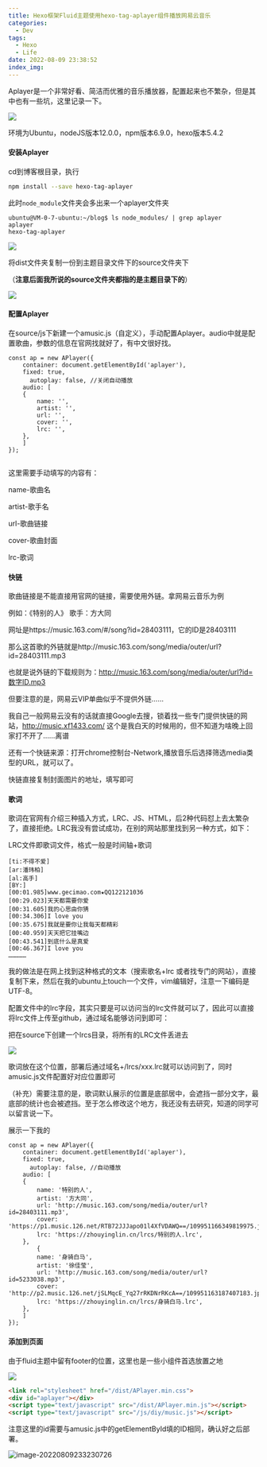 ```yaml
---
title: Hexo框架Fluid主题使用hexo-tag-aplayer组件播放网易云音乐
categories:
  - Dev
tags:
  - Hexo
  - Life
date: 2022-08-09 23:38:52
index_img: 
---
```

Aplayer是一个非常好看、简洁而优雅的音乐播放器，配置起来也不繁杂，但是其中也有一些坑，这里记录一下。
<!-- more -->
<!-- categories:Dev、Ops、Study、Sth、News-->
<!-- tags: 
Python、MySQL、LeetCode、机器学习、Linux、Big Data、Java、BlockChain、Docker、Web 、分布式、
Maven、数据结构、JVM、JavaScript、Crontab、Shell、Ubuntu、VPN、NodeJS、String、VM、Hadoop、
Life、树莓派、Git、Hexo
 -->
<img src="https://raw.githubusercontent.com/YuanZhou314/PicRepo/main/imgs/image-20220809223028790.png"/>

环境为Ubuntu，nodeJS版本12.0.0，npm版本6.9.0，hexo版本5.4.2



#### 安装Aplayer

cd到博客根目录，执行

```bash
npm install --save hexo-tag-aplayer
```



此时`node_module`文件夹会多出来一个aplayer文件夹

```
ubuntu@VM-0-7-ubuntu:~/blog$ ls node_modules/ | grep aplayer
aplayer
hexo-tag-aplayer
```

![](https://raw.githubusercontent.com/YuanZhou314/PicRepo/main/imgs/image-20220809224238027.png)



将dist文件夹复制一份到主题目录文件下的source文件夹下

（**注意后面我所说的source文件夹都指的是主题目录下的**）

![](https://raw.githubusercontent.com/YuanZhou314/PicRepo/main/imgs/image-20220809224433775.png)



#### 配置Aplayer

在source/js下新建一个amusic.js（自定义），手动配置Aplayer。audio中就是配置歌曲，参数的信息在官网找就好了，有中文很好找。

```
const ap = new APlayer({
    container: document.getElementById('aplayer'),
    fixed: true,
	  autoplay: false, //关闭自动播放
    audio: [
	{
        name: '',
        artist: '',
        url: '',
        cover: '',
        lrc: '',
    }, 
	]
});


```

这里需要手动填写的内容有：

name-歌曲名

artist-歌手名

url-歌曲链接

cover-歌曲封面

lrc-歌词



#### 快链

歌曲链接是不能直接用官网的链接，需要使用外链。拿网易云音乐为例

例如：《特别的人》 歌手：方大同

网址是https://music.163.com/#/song?id=28403111，它的ID是28403111

那么这首歌的外链就是http://music.163.com/song/media/outer/url?id=28403111.mp3

也就是说外链的下载规则为：http://music.163.com/song/media/outer/url?id=数字ID.mp3

但要注意的是，网易云VIP单曲似乎不提供外链……

我自己一般网易云没有的话就直接Google去搜，锁着找一些专门提供快链的网站，http://music.xf1433.com/ 这个是我白天的时候用的，但不知道为啥晚上回家打不开了……离谱

还有一个快链来源：打开chrome控制台-Network,播放音乐后选择筛选media类型的URL，就可以了。

快链直接复制封面图片的地址，填写即可

#### 歌词

歌词在官网有介绍三种插入方式，LRC、JS、HTML，后2种代码怼上去太繁杂了，直接拒绝。LRC我没有尝试成功，在别的网站那里找到另一种方式，如下：

LRC文件即歌词文件，格式一般是时间轴+歌词

```
[ti:不得不爱] 
[ar:潘玮柏] 
[al:高手] 
[BY:] 
[00:01.985]www.gecimao.com★QQ122121036 
[00:29.023]天天都需要你爱 
[00:31.605]我的心思由你猜 
[00:34.306]I love you 
[00:35.675]我就是要你让我每天都精彩 
[00:40.959]天天把它挂嘴边 
[00:43.541]到底什么是真爱 
[00:46.367]I love you  
……………
```

我的做法是在网上找到这种格式的文本（搜索歌名+lrc 或者找专门的网站），直接复制下来，然后在我的ubuntu上touch一个文件，vim编辑好，注意一下编码是UTF-8。

配置文件中的lrc字段，其实只要是可以访问当的lrc文件就可以了，因此可以直接将lrc文件上传至github，通过域名能够访问到即可：

把在source下创建一个lrcs目录，将所有的LRC文件丢进去

![](https://raw.githubusercontent.com/YuanZhou314/PicRepo/main/imgs/image-20220809231716929.png)

歌词放在这个位置，部署后通过域名+/lrcs/xxx.lrc就可以访问到了，同时amusic.js文件配置好对应位置即可

（补充）需要注意的是，歌词默认展示的位置是底部居中，会遮挡一部分文字，最底部的统计也会被遮挡。至于怎么修改这个地方，我还没有去研究，知道的同学可以留言说一下。

展示一下我的

```
const ap = new APlayer({
    container: document.getElementById('aplayer'),
    fixed: true,
	  autoplay: false, //自动播放
    audio: [
	{
        name: '特别的人',
        artist: '方大同',
        url: 'http://music.163.com/song/media/outer/url?id=28403111.mp3',
        cover: 'https://p1.music.126.net/RTB72JJJapo01l4XfVDAWQ==/109951166349819975.jpg',
        lrc: 'https://zhouyinglin.cn/lrcs/特别的人.lrc',
    },
        {
        name: '身骑白马',
        artist: '徐佳莹',
        url: 'http://music.163.com/song/media/outer/url?id=5233038.mp3',
        cover: 'http://p2.music.126.net/jSLMqcE_Yq27rRKDNrRKcA==/109951163187407183.jpg',
        lrc: 'https://zhouyinglin.cn/lrcs/身骑白马.lrc',
    },
	]
});
```



#### 添加到页面

由于fluid主题中留有footer的位置，这里也是一些小组件首选放置之地

![](https://raw.githubusercontent.com/YuanZhou314/PicRepo/main/imgs/image-20220809230845547.png)

```html
<link rel="stylesheet" href="/dist/APlayer.min.css">
<div id="aplayer"></div>
<script type="text/javascript" src="/dist/APlayer.min.js"></script>
<script type="text/javascript" src="/js/diy/music.js"></script>
```

注意这里的id需要与amusic.js中的getElementById填的ID相同，确认好之后部署。



![image-20220809233230726](https://raw.githubusercontent.com/YuanZhou314/PicRepo/main/imgs/image-20220809233230726.png)
